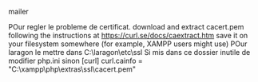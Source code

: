 mailer


POur regler le probleme de certificat. 
download and extract cacert.pem following the instructions at https://curl.se/docs/caextract.htm
save it on your filesystem somewhere (for example, XAMPP users might use)
POur laragon le mettre dans C:\laragon\etc\ssl
Si mis dans ce dossier inutile de modifier php.ini sinon 
[curl]
curl.cainfo = "C:\xampp\php\extras\ssl\cacert.pem"
